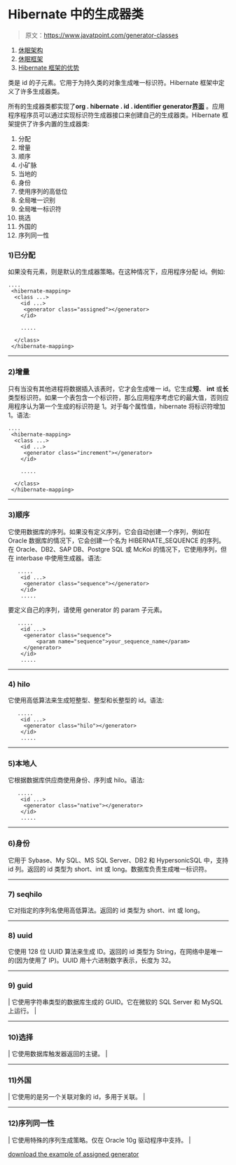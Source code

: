 # Hibernate 中的生成器类

> 原文：<https://www.javatpoint.com/generator-classes>

1.  [休眠架构](#)
2.  [休眠框架](#hibernateframework)
3.  [Hibernate 框架的优势](#hibernateframeworkadvantage)

<generator>类是 id 的子元素。它用于为持久类的对象生成唯一标识符。Hibernate 框架中定义了许多生成器类。</generator>

所有的生成器类都实现了**org . hibernate . id . identifier generator[界面](interface-in-java)** 。应用程序程序员可以通过实现标识符生成器接口来创建自己的生成器类。Hibernate 框架提供了许多内置的生成器类:

1.  分配
2.  增量
3.  顺序
4.  小矿脉
5.  当地的
6.  身份
7.  使用序列的高低位
8.  全局唯一识别
9.  全局唯一标识符
10.  挑选
11.  外国的
12.  序列同一性

### 1)已分配

如果没有<generator>元素，则是默认的生成器策略。在这种情况下，应用程序分配 id。例如:</generator>

```
....
 <hibernate-mapping>
  <class ...>
    <id ...>
     <generator class="assigned"></generator>
    </id>

    .....

  </class>
 </hibernate-mapping>

```

* * *

### 2)增量

只有当没有其他进程将数据插入该表时，它才会生成唯一 id。它生成**短**、 **int** 或**长**类型标识符。如果一个表包含一个标识符，那么应用程序考虑它的最大值，否则应用程序认为第一个生成的标识符是 1。对于每个属性值，hibernate 将标识符增加 1。语法:

```
....
 <hibernate-mapping>
  <class ...>
    <id ...>
     <generator class="increment"></generator>
    </id>

    .....

  </class>
 </hibernate-mapping>

```

* * *

### 3)顺序

它使用数据库的序列。如果没有定义序列，它会自动创建一个序列，例如在 Oracle 数据库的情况下，它会创建一个名为 HIBERNATE_SEQUENCE 的序列。在 Oracle、DB2、SAP DB、Postgre SQL 或 McKoi 的情况下，它使用序列，但在 interbase 中使用生成器。语法:

```
   .....
    <id ...>
     <generator class="sequence"></generator>
    </id>
    .....

```

要定义自己的序列，请使用 generator 的 param 子元素。

```
   .....
    <id ...>
     <generator class="sequence">
         <param name="sequence">your_sequence_name</param>
     </generator>
    </id>
    .....

```

* * *

### 4) hilo

它使用高低算法来生成短整型、整型和长整型的 id。语法:

```
   .....
    <id ...>
     <generator class="hilo"></generator>
    </id>
    .....

```

* * *

### 5)本地人

它根据数据库供应商使用身份、序列或 hilo。语法:

```
   .....
    <id ...>
     <generator class="native"></generator>
    </id>
    .....

```

* * *

### 6)身份

它用于 Sybase、My SQL、MS SQL Server、DB2 和 HypersonicSQL 中，支持 id 列。返回的 id 类型为 short、int 或 long。数据库负责生成唯一标识符。

* * *

### 7) seqhilo

它对指定的序列名使用高低算法。返回的 id 类型为 short、int 或 long。

* * *

### 8) uuid

它使用 128 位 UUID 算法来生成 ID。返回的 id 类型为 String，在网络中是唯一的(因为使用了 IP)。UUID 用十六进制数字表示，长度为 32。

* * *

### 9) guid

| 它使用字符串类型的数据库生成的 GUID。它在微软的 SQL Server 和 MySQL 上运行。 |

* * *

### 10)选择

| 它使用数据库触发器返回的主键。 |

* * *

### 11)外国

| 它使用的是另一个关联对象的 id，多用于<one-to-one>关联。</one-to-one> |

* * *

### 12)序列同一性

| 它使用特殊的序列生成策略。仅在 Oracle 10g 驱动程序中支持。 |

[download the example of assigned generator](src/hb/jtfirst.zip)